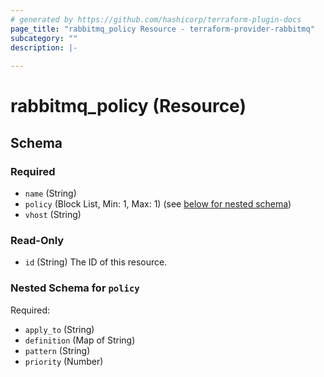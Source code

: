 ```yaml
---
# generated by https://github.com/hashicorp/terraform-plugin-docs
page_title: "rabbitmq_policy Resource - terraform-provider-rabbitmq"
subcategory: ""
description: |-
  
---
```


# rabbitmq_policy (Resource)





<!-- schema generated by tfplugindocs -->
## Schema

### Required

- `name` (String)
- `policy` (Block List, Min: 1, Max: 1) (see [below for nested schema](#nestedblock--policy))
- `vhost` (String)

### Read-Only

- `id` (String) The ID of this resource.

<a id="nestedblock--policy"></a>
### Nested Schema for `policy`

Required:

- `apply_to` (String)
- `definition` (Map of String)
- `pattern` (String)
- `priority` (Number)
